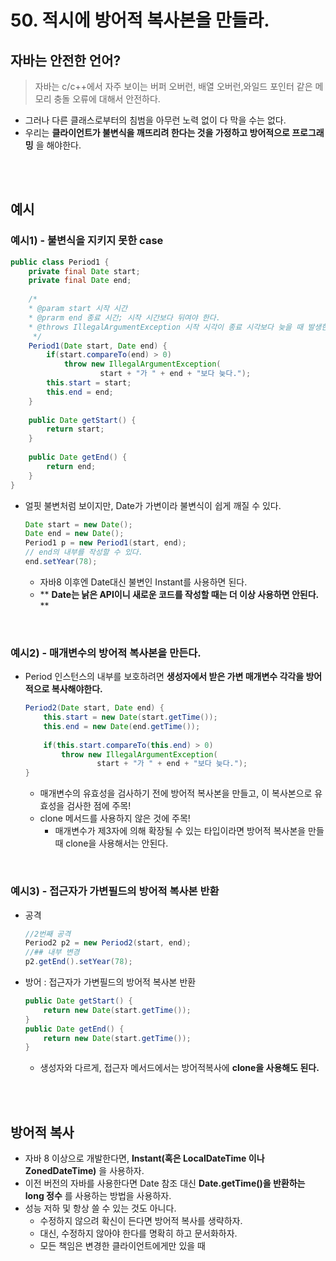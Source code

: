 # 50. 적시에 방어적 복사본을 만들라.

## 자바는 안전한 언어?
> 자바는 c/c++에서 자주 보이는 버퍼 오버런, 배열 오버런,와일드 포인터 같은 메모리 충돌 오류에 대해서 안전하다.
- 그러나 다른 클래스로부터의 침범을 아무런 노력 없이 다 막을 수는 없다. 
- 우리는 __클라이언트가 불변식을 깨뜨리려 한다는 것을 가정하고 방어적으로 프로그래밍__ 을 해야한다.

</br>
</br>


## 예시
### 예시1) - 불변식을 지키지 못한 case
```java
public class Period1 {
    private final Date start;
    private final Date end;
    
    /*
    * @param start 시작 시간
    * @prarm end 종료 시간; 시작 시간보다 뒤여야 한다.
    * @throws IllegalArgumentException 시작 시각이 종료 시각보다 늦을 때 발생한다.
     */
    Period1(Date start, Date end) {
        if(start.compareTo(end) > 0)
            throw new IllegalArgumentException(
                    start + "가 " + end + "보다 늦다.");
        this.start = start;
        this.end = end;
    }
    
    public Date getStart() {
        return start;
    }
    
    public Date getEnd() {
        return end;
    }
}
```
- 얼핏 불변처럼 보이지만, Date가 가변이라 불변식이 쉽게 깨질 수 있다.
    ```java
    Date start = new Date();
    Date end = new Date();
    Period1 p = new Period1(start, end);
    // end의 내부를 작성할 수 있다.
    end.setYear(78);
    ```
    - 자바8 이후엔 Date대신 불변인 Instant를 사용하면 된다.
    - ** __Date는 낡은 API이니 새로운 코드를 작성할 때는 더 이상 사용하면 안된다.__ ** 


</br>

### 예시2) -  매개변수의 방어적 복사본을 만든다.
- Period 인스턴스의 내부를 보호하려면 __생성자에서 받은 가변 매개변수 각각을 방어적으로 복사해야한다.__
    ```java
    Period2(Date start, Date end) {
        this.start = new Date(start.getTime());
        this.end = new Date(end.getTime());
        
        if(this.start.compareTo(this.end) > 0)
            throw new IllegalArgumentException(
                    start + "가 " + end + "보다 늦다.");
    }
    ```

    - 매개변수의 유효성을 검사하기 전에 방어적 복사본을 만들고, 이 복사본으로 유효성을 검사한 점에 주목!
    - clone 메서드를 사용하지 않은 것에 주목!
        - 매개변수가 제3자에 의해 확장될 수 있는 타입이라면 방어적 복사본을 만들 때 clone을 사용해서는 안된다.

</br>

### 예시3) - 접근자가 가변필드의 방어적 복사본 반환
- 공격
    ```java
    //2번째 공격
    Period2 p2 = new Period2(start, end);
    //## 내부 변경
    p2.getEnd().setYear(78);
    ```

- 방어 : 접근자가 가변필드의 방어적 복사본 반환
    ```java
    public Date getStart() {
        return new Date(start.getTime());
    }
    public Date getEnd() {
        return new Date(start.getTime());
    }
    ```
    - 생성자와 다르게, 접근자 메서드에서는 방어적복사에 __clone을 사용해도 된다.__



</br>
</br>

## 방어적 복사
- 자바 8 이상으로 개발한다면, __Instant(혹은 LocalDateTime 이나 ZonedDateTime)__ 을 사용하자.
- 이전 버전의 자바를 사용한다면 Date 참조 대신 __Date.getTime()을 반환하는 long 정수__ 를 사용하는 방법을 사용하자.
- 성능 저하 및 항상 쓸 수 있는 것도 아니다.
    - 수정하지 않으려 확신이 든다면 방어적 복사를 생략하자.
    - 대신, 수정하지 않아야 한다를 명확히 하고 문서화하자.
    - 모든 책임은 변경한 클라이언트에게만 있을 때 
</br> </br>

